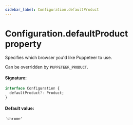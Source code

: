 ```yaml
---
sidebar_label: Configuration.defaultProduct
---
```


# Configuration.defaultProduct property

Specifies which browser you'd like Puppeteer to use.

Can be overridden by `PUPPETEER_PRODUCT`.

#### Signature:

```typescript
interface Configuration {
  defaultProduct?: Product;
}
```

#### Default value:

`'chrome'`
